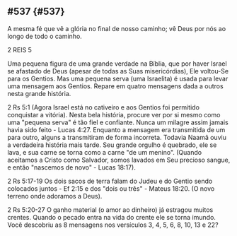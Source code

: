 ## #537 {#537}

A mesma fé que vê a glória no final de nosso caminho; vê Deus por nós ao longo de todo o caminho.

2 REIS 5

Uma pequena figura de uma grande verdade na Bíblia, que por haver Israel se afastado de Deus (apesar de todas as Suas misericórdias), Ele voltou-Se para os Gentios. Mas uma pequena serva (uma Israelita) é usada para levar uma mensagem aos Gentios. Repare em quatro mensagens dada a outros nesta grande história.

2 Rs 5:1 (Agora Israel está no cativeiro e aos Gentios foi permitido conquistar a vitória). Nesta bela história, procure ver por si mesmo como uma &quot;pequena serva&quot; é tão fiel e confiante. Nunca um milagre assim jamais havia sido feito - Lucas 4:27\. Enquanto a mensagem era transmitida de um para outro, alguns a transmitiram de forma incorreta. Todavia Naamã ouviu a verdadeira história mais tarde. Seu grande orgulho é quebrado, ele se lava, e sua carne se torna como a carne &quot;de um menino&quot;. (Quando aceitamos a Cristo como Salvador, somos lavados em Seu precioso sangue, e então &quot;nascemos de novo&quot; - Lucas 18:17).

2 Rs 5:17-19 Os dois sacos de terra falam do Judeu e do Gentio sendo colocados juntos - Ef 2:15 e dos &quot;dois ou três&quot; - Mateus 18:20\. (O novo terreno onde adoramos a Deus).

2 Rs 5:20-27 O ganho material (o amor ao dinheiro) já estragou muitos crentes. Quando o pecado entra na vida do crente ele se torna imundo. Você descobriu as 8 mensagens nos versículos 3, 4, 5, 6, 8, 10, 13 e 22?